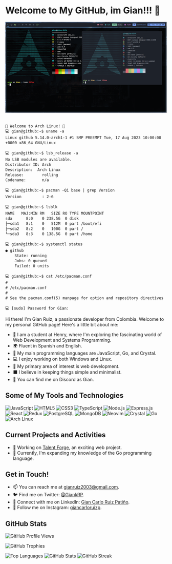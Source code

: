 
# Welcome to My GitHub, im Gian!!! 👋

![Header](https://github.com/Giankrp/Giankrp/blob/main/Screenshot_2023-08-01-04-18-19_1366x768.png)

```console

👋 Welcome to Arch Linux! 🐧
💻 gian@github:~$ uname -a
Linux github 5.14.0-arch1-1 #1 SMP PREEMPT Tue, 17 Aug 2023 10:00:00 +0000 x86_64 GNU/Linux

💻 gian@github:~$ lsb_release -a
No LSB modules are available.
Distributor ID: Arch
Description:  Arch Linux
Release:        rolling
Codename:       n/a

💻 gian@github:~$ pacman -Qi base | grep Version
Version         : 2-6

💻 gian@github:~$ lsblk
NAME   MAJ:MIN RM   SIZE RO TYPE MOUNTPOINT
sda      8:0    0 238.5G  0 disk
├─sda1   8:1    0   512M  0 part /boot/efi
├─sda2   8:2    0   100G  0 part /
└─sda3   8:3    0 138.5G  0 part /home

💻 gian@github:~$ systemctl status
● github
    State: running
    Jobs: 0 queued
    Failed: 0 units

💻 gian@github:~$ cat /etc/pacman.conf
#
# /etc/pacman.conf
#
# See the pacman.conf(5) manpage for option and repository directives

💻 [sudo] Password for Gian:
```
Hi there! I'm Gian Ruiz, a passionate developer from Colombia. Welcome to my personal GitHub page! Here's a little bit about me:

- 🏫 I am a student at Henry, where I'm exploring the fascinating world of Web Development and Systems Programming.
- 🌍 Fluent in Spanish and English.
- 🌟 My main programming languages are JavaScript, Go, and Crystal.
- 💻 I enjoy working on both Windows and Linux.
- 🚩 My primary area of interest is web development.
- ⬛ I believe in keeping things simple and minimalist.
- 💎 You can find me on Discord as Gian.

## Some of My Tools and Technologies

![JavaScript](https://img.shields.io/badge/javascript-%23000000?style=for-the-badge&logo=javascript&logoColor=white)
![HTML5](https://img.shields.io/badge/html5-%23000000?style=for-the-badge&logo=html5&logoColor=white)
![CSS3](https://img.shields.io/badge/css3-%23000000?style=for-the-badge&logo=css3&logoColor=white)
![TypeScript](https://img.shields.io/badge/typescript-%23000000?style=for-the-badge&logo=typescript&logoColor=white)
![Node.js](https://img.shields.io/badge/node.js-%23000000?style=for-the-badge&logo=node.js&logoColor=white)
![Express.js](https://img.shields.io/badge/Express.js-%23000000?style=for-the-badge)
![React](https://img.shields.io/badge/react-%23000000?style=for-the-badge&logo=react&logoColor=white)
![Redux](https://img.shields.io/badge/redux-%23000000?style=for-the-badge&logo=redux&logoColor=white)
![PostgreSQL](https://img.shields.io/badge/postgres-%23000000?style=for-the-badge&logo=postgresql&logoColor=white)
![MongoDB](https://img.shields.io/badge/MongoDB-%23000000?style=for-the-badge&logo=mongodb&logoColor=white)
![Neovim](https://img.shields.io/badge/neovim-%23000000?style=for-the-badge&logo=neovim&logoColor=white)
![Crystal](https://img.shields.io/badge/crystal-%23000000?style=for-the-badge&logo=crystal&logoColor=white)
![Go](https://img.shields.io/badge/go-%23000000?style=for-the-badge&logo=go&logoColor=white)
![Arch Linux](https://img.shields.io/badge/Arch%20Linux-%23000000?style=for-the-badge&logo=arch-linux&logoColor=white)
## Current Projects and Activities

- 🚀 Working on [Talent Forge](https://deploy-front-end-git-main-shakkus.vercel.app/), an exciting web project.
- 🌱 Currently, I'm expanding my knowledge of the Go programming language.

## Get in Touch!

- 📫 You can reach me at gianruiz2003@gmail.com.
- 🐦 Find me on Twitter: [@GiankRP](https://twitter.com/GiankRP).
- 🔗 Connect with me on LinkedIn: [Gian Carlo Ruiz Patiño](https://www.linkedin.com/in/gian-carlo-ruiz-pati%C3%B1o-320270183/).
- 📸 Follow me on Instagram: [giancarloruizp](https://instagram.com/giancarloruizp).

## GitHub Stats

![GitHub Profile Views](https://komarev.com/ghpvc/?username=giankrp&label=Profile%20views&color=0e75b6&style=flat)

![GitHub Trophies](https://github-profile-trophy.vercel.app/?username=giankrp)

![Top Languages](https://github-readme-stats.vercel.app/api/top-langs?username=giankrp&show_icons=true&locale=en&layout=compact)
![GitHub Stats](https://github-readme-stats.vercel.app/api?username=giankrp&show_icons=true&locale=en)
![GitHub Streak](https://github-readme-streak-stats.herokuapp.com/?user=giankrp)

